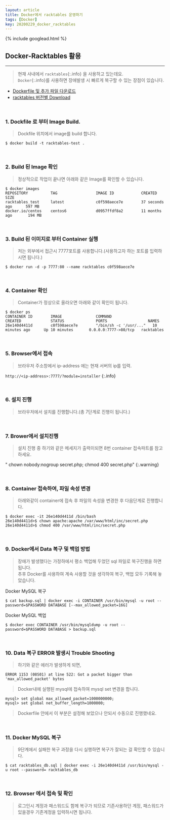 ```yaml
---
layout: article
title: Docker에서 racktables 운영하기
tags: [Docker]
key: 20200229_docker_racktables
---
```


{% include googlead.html %}

## Docker-Racktables 활용

---
> 현재 사내에서 `racktables`{:.info} 을 사용하고 있는데요.  
> `Docker`{:.info}를 사용하면 장애발생 시 빠르게 복구할 수 있는 장점이 있습니다.


- [Dockerfile 및 추가 파일 다운로드](https://github.com/planet/docker-racktables)  
- [racktables 버전별 Download](https://github.com/RackTables/racktables/releases)

<br>

### 1. Dockfile 로 부터 Image Build.

> Dockfile 위치에서 image를 build 합니다.

```
$ docker build -t racktables-test .
```

<br>

### 2. Build 된 Image 확인

> 정상적으로 작업이 끝나면 아래와 같은 Image를 확인할 수 있습니다.

```
$ docker images
REPOSITORY          TAG                 IMAGE ID            CREATED             SIZE
racktables_test     latest              c0f598aece7e        37 seconds ago      597 MB
docker.io/centos    centos6             d0957ffdf8a2        11 months ago       194 MB
```

<br>

### 3. Build 된 이미지로 부터 Container 실행

> 저는 외부에서 접근시 7777포트를 사용합니다.(사용하고자 하는 포트를 입력하시면 됩니다.)

```
$ docker run -d -p 7777:80 --name racktables c0f598aece7e
```

<br>

### 4. Container 확인

> Container가 정상으로 올라오면 아래와 같이 확인이 됩니다.

```
$ docker ps
CONTAINER ID        IMAGE               COMMAND                  CREATED             STATUS              PORTS                  NAMES
26e140d4411d        c0f598aece7e        "/bin/sh -c '/usr/..."   10 minutes ago      Up 10 minutes       0.0.0.0:7777->80/tcp   racktables
```


<br>

### 5. Browser에서 접속

> 브라우저 주소창에서 ip-address 에는 현재 서버의 ip를 입력.

`http://<ip-address>:7777/?module=installer`
{:.info}

<br>

### 6. 설치 진행

> 브라우저에서 설치를 진행합니다.(총 7단계로 진행이 됩니다.)

<br>

### 7. Brower에서 설치진행

> 설치 진행 중 하기와 같은 메세지가 출력이되면 8번 container 접속파트를 참고하세요.

" chown nobody:nogroup secret.php; chmod 400 secret.php"
{:.warning}

<br>

### 8. Container 접속하여, 파일 속성 변경

> 아래와같이 container에 접속 후 파일의 속성을 변경한 후 다음단계로 진행합니다.

```
$ docker exec -it 26e140d4411d /bin/bash
26e140d4411d>$ chown apache:apache /var/www/html/inc/secret.php
26e140d4411d>$ chmod 400 /var/www/html/inc/secret.php
```


<br>

### 9. Docker에서 Data 복구 및 백업 방법

> 장애가 발생했다는 가정하에서 평소 백업해 두었던 sql 파일로 복구진행을 하면 됩니다.  
> 추후 Docker를 사용하여 계속 사용할 것을 생각하여 복구, 백업 모두 기록해 놓았습니다.

Docker MySQL 복구

```
$ cat backup.sql | docker exec -i CONTAINER /usr/bin/mysql -u root --password=$PASSWORD DATABASE [--max_allowed_packet=16G]
```

Docker MySQL 백업

```
$ docker exec CONTAINER /usr/bin/mysqldump -u root --password=$PASSWORD DATABASE > backup.sql
```

<br>

### 10. Data 복구 ERROR 발생시 Trouble Shooting

> 하기와 같은 에러가 발생하게 되면,

```
ERROR 1153 (08S01) at line 522: Got a packet bigger than 'max_allowed_packet' bytes
```

> Docker내에 실행된 mysql에 접속하여 mysql set 변경을 합니다.

```
mysql> set global max_allowed_packet=1000000000;
mysql> set global net_buffer_length=1000000;
```

> Dockerfile 안에서 이 부분은 설정해 보았으나 안되서 수동으로 진행했네요.

<br>

### 11. Docker MySQL 복구

> 9단계에서 실패한 복구 과정을 다시 실행하면 복구가 잘되는 걸 확인할 수 있습니다.

```
$ cat racktables_db.sql | docker exec -i 26e140d4411d /usr/bin/mysql -u root --password= racktables_db
```

<br>

### 12. Browser 에서 접속 및 확인

> 로그인시 계정과 패스워드도 함께 복구가 되므로 기존사용하던 계정, 패스워드가 있을경우 기존계정을 입력하시면 됩니다.
